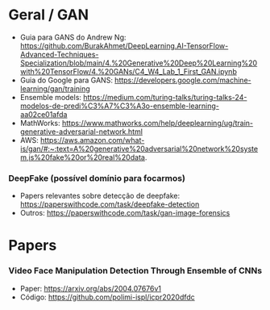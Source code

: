 # Geral / GAN
* Guia para GANS do Andrew Ng: https://github.com/BurakAhmet/DeepLearning.AI-TensorFlow-Advanced-Techniques-Specialization/blob/main/4.%20Generative%20Deep%20Learning%20with%20TensorFlow/4.%20GANs/C4_W4_Lab_1_First_GAN.ipynb
* Guia do Google para GANS: https://developers.google.com/machine-learning/gan/training
* Ensemble models: https://medium.com/turing-talks/turing-talks-24-modelos-de-predi%C3%A7%C3%A3o-ensemble-learning-aa02ce01afda
* MathWorks: https://www.mathworks.com/help/deeplearning/ug/train-generative-adversarial-network.html
* AWS: https://aws.amazon.com/what-is/gan/#:~:text=A%20generative%20adversarial%20network%20system,is%20fake%20or%20real%20data.


### DeepFake (possível domínio para focarmos)
* Papers relevantes sobre detecção de deepfake: https://paperswithcode.com/task/deepfake-detection
* Outros: https://paperswithcode.com/task/gan-image-forensics

# Papers
### Video Face Manipulation Detection Through Ensemble of CNNs
* Paper: https://arxiv.org/abs/2004.07676v1
* Código: https://github.com/polimi-ispl/icpr2020dfdc

